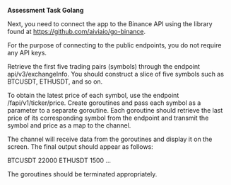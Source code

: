 **Assessment Task Golang**

Next, you need to connect the app to the Binance API using the library found at https://github.com/aiviaio/go-binance.

For the purpose of connecting to the public endpoints, you do not require any API keys.

Retrieve the first five trading pairs (symbols) through the endpoint api/v3/exchangeInfo. You should construct a slice of five symbols such as BTCUSDT, ETHUSDT, and so on.

To obtain the latest price of each symbol, use the endpoint /fapi/v1/ticker/price. Create goroutines and pass each symbol as a parameter to a separate goroutine. Each goroutine should retrieve the last price of its corresponding symbol from the endpoint and transmit the symbol and price as a map to the channel.

The channel will receive data from the goroutines and display it on the screen. The final output should appear as follows:

BTCUSDT 22000
ETHUSDT 1500
...

The goroutines should be terminated appropriately.
